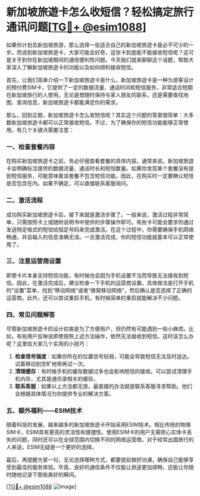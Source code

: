 # 新加坡旅遊卡怎么收短信？轻松搞定旅行通讯问题[[TG💪+ @esim1088](https://t.me/s/esim1088)]

如果你计划去新加坡旅游，那么选择一张适合自己的新加坡旅遊卡是必不可少的一步。而说到新加坡旅遊卡，大家可能会好奇，这张卡到底能不能接收短信呢？这可是关乎到你在新加坡期间的通信便利性问题。今天我们就来聊聊这个话题，帮助大家深入了解新加坡旅遊卡的功能以及如何顺利接收短信。

首先，让我们简单介绍一下新加坡旅遊卡是什么。新加坡旅遊卡是一种为游客设计的预付费SIM卡，它提供了一定的数据流量、通话时间和短信服务，非常适合短期在新加坡旅行的人使用。无论是想随时保持与家人朋友的联系，还是需要查找地图、查询信息，新加坡旅遊卡都能满足你的需求。

那么，回到正题，新加坡旅遊卡怎么收短信呢？其实这个问题的答案很简单：大多数新加坡旅遊卡都可以正常接收短信。不过，为了确保你的短信功能能够正常使用，有几个关键点需要注意：

### 一、检查套餐内容

在购买新加坡旅遊卡之前，务必仔细查看套餐的具体内容。通常来说，新加坡旅遊卡会明确标注提供的数据流量、通话时长和短信数量。如果你发现某个套餐没有提到短信服务，可能意味着该套餐不包含短信功能。因此，在购买时一定要确认短信是否包含在内。如果不确定，可以直接联系客服询问。

### 二、激活流程

成功购买新加坡旅遊卡后，接下来就是激活步骤了。一般来说，激活过程非常简单，只需按照卡上或随附说明书中提供的步骤操作即可。有些卡可能会要求你通过发送特定格式的短信给指定号码来完成激活。在这个过程中，你需要确保手机网络畅通，并且输入的信息准确无误。一旦激活完成，你的短信功能就基本可以正常使用了。

### 三、注意运营商设置

即使卡片本身支持短信功能，有时候也会因为手机设置不当而导致无法接收到短信。因此，在激活完成后，建议检查一下手机的运营商设置。具体做法是打开手机的“设置”菜单，找到“移动网络”或者“蜂窝移动网络”，然后确认是否选择了正确的运营商。此外，还可以尝试重启手机，有时候简单的重启就能解决不少问题。

### 四、常见问题解答

尽管新加坡旅遊卡的设计初衷是为了方便用户，但仍然有可能遇到一些小麻烦。比如，有些用户反映说即使按照上述方法操作，依然无法接收到短信。这时该怎么办呢？这里给大家几个实用的小技巧：

1. **检查信号强度**：如果你所在的位置信号较弱，可能会导致短信无法及时送达。试着移动到空旷地带再试一次。
2. **清理缓存**：有时候手机的缓存数据过多也会影响短信的接收。可以尝试清理手机内存，尤其是通讯录相关的缓存。
3. **联系客服**：如果以上方法都无效，最直接的办法就是联系客服寻求帮助。他们会根据具体情况为你提供专业的解决方案。

### 五、额外福利——ESIM技术

随着科技的发展，越来越多的新加坡旅遊卡开始采用ESIM技术。相比传统的物理SIM卡，ESIM具有更高的灵活性和便捷性。使用ESIM卡的用户无需担心实体卡丢失的问题，同时还可以在全球范围内切换不同的网络运营商。对于经常出国旅行的人来说，ESIM无疑是一个更好的选择。

最后，再提醒大家一句，无论选择哪种方式，都要提前做好功课，确保自己能够享受到最佳的服务体验。毕竟，良好的通信条件不仅能让旅途更加顺畅，还能让你随时随地记录下那些美好的瞬间。

[[TG💪+ @esim1088](https://t.me/s/esim1088) ![Image](https://i.postimg.cc/4NQfJmqS/Snipaste-2025-05-13-00-14-12.png)]